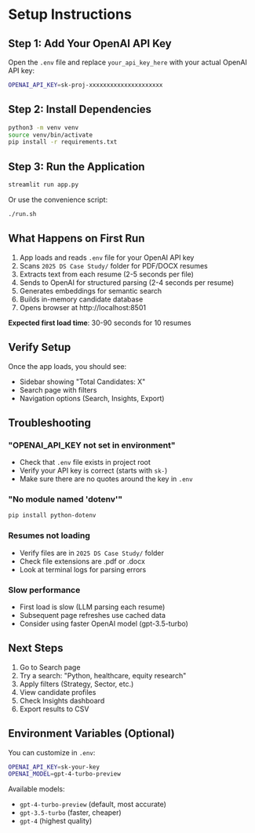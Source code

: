 # Setup Instructions

## Step 1: Add Your OpenAI API Key

Open the `.env` file and replace `your_api_key_here` with your actual OpenAI API key:

```bash
OPENAI_API_KEY=sk-proj-xxxxxxxxxxxxxxxxxxxxx
```

## Step 2: Install Dependencies

```bash
python3 -m venv venv
source venv/bin/activate
pip install -r requirements.txt
```

## Step 3: Run the Application

```bash
streamlit run app.py
```

Or use the convenience script:

```bash
./run.sh
```

## What Happens on First Run

1. App loads and reads `.env` file for your OpenAI API key
2. Scans `2025 DS Case Study/` folder for PDF/DOCX resumes
3. Extracts text from each resume (2-5 seconds per file)
4. Sends to OpenAI for structured parsing (2-4 seconds per resume)
5. Generates embeddings for semantic search
6. Builds in-memory candidate database
7. Opens browser at http://localhost:8501

**Expected first load time**: 30-90 seconds for 10 resumes

## Verify Setup

Once the app loads, you should see:
- Sidebar showing "Total Candidates: X"
- Search page with filters
- Navigation options (Search, Insights, Export)

## Troubleshooting

### "OPENAI_API_KEY not set in environment"
- Check that `.env` file exists in project root
- Verify your API key is correct (starts with `sk-`)
- Make sure there are no quotes around the key in `.env`

### "No module named 'dotenv'"
```bash
pip install python-dotenv
```

### Resumes not loading
- Verify files are in `2025 DS Case Study/` folder
- Check file extensions are .pdf or .docx
- Look at terminal logs for parsing errors

### Slow performance
- First load is slow (LLM parsing each resume)
- Subsequent page refreshes use cached data
- Consider using faster OpenAI model (gpt-3.5-turbo)

## Next Steps

1. Go to Search page
2. Try a search: "Python, healthcare, equity research"
3. Apply filters (Strategy, Sector, etc.)
4. View candidate profiles
5. Check Insights dashboard
6. Export results to CSV

## Environment Variables (Optional)

You can customize in `.env`:

```bash
OPENAI_API_KEY=sk-your-key
OPENAI_MODEL=gpt-4-turbo-preview
```

Available models:
- `gpt-4-turbo-preview` (default, most accurate)
- `gpt-3.5-turbo` (faster, cheaper)
- `gpt-4` (highest quality)
